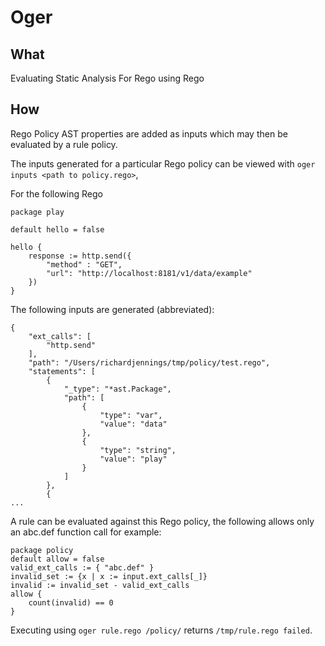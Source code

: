 # Oger

## What
Evaluating Static Analysis For Rego using Rego

## How
Rego Policy AST properties are added as inputs which may then be evaluated by a rule policy.

The inputs generated for a particular Rego policy can be viewed with `oger inputs <path to policy.rego>`,

For the following Rego
```
package play

default hello = false

hello {
    response := http.send({
        "method" : "GET",
        "url": "http://localhost:8181/v1/data/example"
    })
}
```
The following inputs are generated (abbreviated):

```
{
    "ext_calls": [
        "http.send"
    ],
    "path": "/Users/richardjennings/tmp/policy/test.rego",
    "statements": [
        {
            "_type": "*ast.Package",
            "path": [
                {
                    "type": "var",
                    "value": "data"
                },
                {
                    "type": "string",
                    "value": "play"
                }
            ]
        },
        {
...
```

A rule can be evaluated against this Rego policy, the following allows only an abc.def function call for example:
```
package policy
default allow = false
valid_ext_calls := { "abc.def" }
invalid_set := {x | x := input.ext_calls[_]} 
invalid := invalid_set - valid_ext_calls
allow {
    count(invalid) == 0
}
```

Executing using `oger rule.rego /policy/` returns `/tmp/rule.rego failed`.

